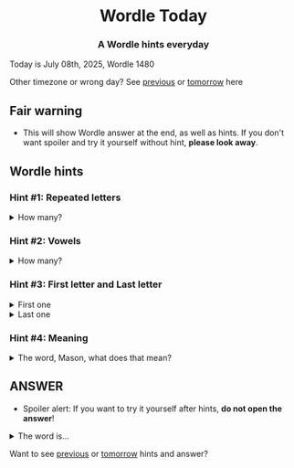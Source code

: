 <h1 align="center">
Wordle Today
</h1>

<h3 align="center">
A Wordle hints everyday
</h3>

Today is July 08th, 2025, Wordle 1480

Other timezone or wrong day? See [previous](PREVIOUS.md) or [tomorrow](TOMORROW.md) here

## Fair warning
- This will show Wordle answer at the end, as well as hints. If you don't want spoiler and try it yourself without hint, **please look away**.

## Wordle hints

### Hint #1: Repeated letters
<details>
  <summary>How many?</summary>
  1 repeated letters.
</details>

### Hint #2: Vowels
<details>
  <summary>How many?</summary>
  There are 2 vowels. 
</details>

### Hint #3: First letter and Last letter
<details>
  <summary>First one</summary>
  Begins with the letter "D"
</details>
<details>
  <summary>Last one</summary>
  Ends with the letter "D"
</details>

### Hint #4: Meaning
<details>
  <summary>The word, Mason, what does that mean?</summary>
  Great fear in view of impending evil; fearful apprehension of danger; anticipatory terror.
</details>

## ANSWER
- Spoiler alert: If you want to try it yourself after hints, **do not open the answer**!

<details>
  <summary>The word is...</summary>
  DREAD
</details>

Want to see [previous](PREVIOUS.md) or [tomorrow](TOMORROW.md) hints and answer?